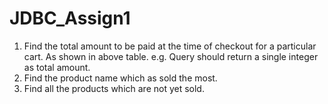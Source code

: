 # JDBC_Assign1
1. Find the total amount to be paid at the time of checkout for a particular cart. As shown in above table. e.g. Query should return a single integer as total amount. 					
2. Find the product name which as sold the most. 					
3. Find all the products which are not yet sold. 					
